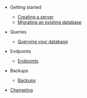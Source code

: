 - Getting started
  - [Creating a server](getting_started/creating_server.md)
  - [Migrating an existing database](getting_started/migrating.md)

- Queries
  - [Querying your database](queries/querying.md)
  
- Endpoints
  - [Endpoints](endpoints/endpoints.md)
  
- Backups
  - [Backups](backups/backups.md)

- [Changelog](changelog.md)
